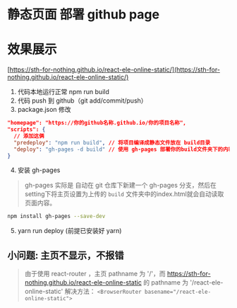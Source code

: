 # 静态页面 部署 github page

# 效果展示
[https://sth-for-nothing.github.io/react-ele-online-static/](https://sth-for-nothing.github.io/react-ele-online-static/)

1. 代码本地运行正常 npm run build
2. 代码 push 到 github（git add/commit/push）
3. package.json 修改
```json
"homepage": "https://你的github名称.github.io/你的项目名称",
"scripts": {
  // 添加这俩
  "predeploy": "npm run build", // 将项目编译成静态文件放在 build目录
  "deploy": "gh-pages -d build" // 使用 gh-pages 部署你的build文件夹下的内容
}
```
4. 安装 gh-pages
> gh-pages 实际是 自动在 git 仓库下新建一个 gh-pages 分支，然后在setting下将主页设置为上传的 `build` 文件夹中的index.html就会自动读取页面内容。
```bash
npm install gh-pages --save-dev
```
5. yarn run deploy (前提已安装好 yarn)

## 小问题: 主页不显示，不报错
> 由于使用 react-router ，主页 pathname 为 '/'，而 https://sth-for-nothing.github.io/react-ele-online-static 的 pathname 为 '/react-ele-online-static'
解决方法：
`<BrowserRouter basename="/react-ele-online-static">`